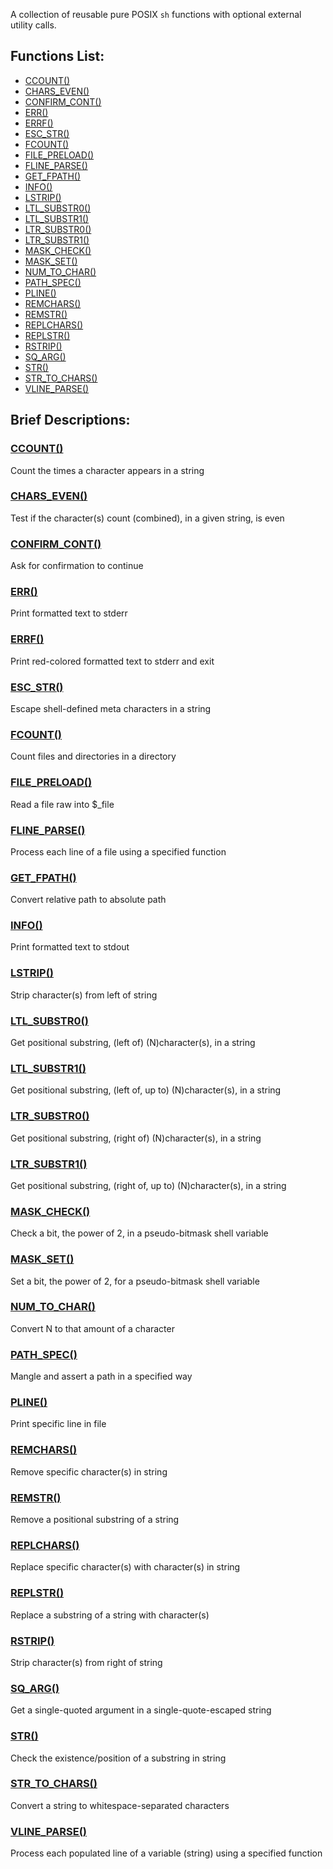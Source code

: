 A collection of reusable pure POSIX `sh` functions with optional external
utility calls.

## Functions List:

- [CCOUNT()](https://github.com/mscalindt/shell-glossary/blob/main/src/ccount)
- [CHARS_EVEN()](https://github.com/mscalindt/shell-glossary/blob/main/src/chars_even)
- [CONFIRM_CONT()](https://github.com/mscalindt/shell-glossary/blob/main/src/confirm_cont)
- [ERR()](https://github.com/mscalindt/shell-glossary/blob/main/src/err)
- [ERRF()](https://github.com/mscalindt/shell-glossary/blob/main/src/errF)
- [ESC_STR()](https://github.com/mscalindt/shell-glossary/blob/main/src/esc_str)
- [FCOUNT()](https://github.com/mscalindt/shell-glossary/blob/main/src/fcount)
- [FILE_PRELOAD()](https://github.com/mscalindt/shell-glossary/blob/main/src/file_preload)
- [FLINE_PARSE()](https://github.com/mscalindt/shell-glossary/blob/main/src/fline_parse)
- [GET_FPATH()](https://github.com/mscalindt/shell-glossary/blob/main/src/get_fpath)
- [INFO()](https://github.com/mscalindt/shell-glossary/blob/main/src/info)
- [LSTRIP()](https://github.com/mscalindt/shell-glossary/blob/main/src/lstrip)
- [LTL_SUBSTR0()](https://github.com/mscalindt/shell-glossary/blob/main/src/ltl_substr0)
- [LTL_SUBSTR1()](https://github.com/mscalindt/shell-glossary/blob/main/src/ltl_substr1)
- [LTR_SUBSTR0()](https://github.com/mscalindt/shell-glossary/blob/main/src/ltr_substr0)
- [LTR_SUBSTR1()](https://github.com/mscalindt/shell-glossary/blob/main/src/ltr_substr1)
- [MASK_CHECK()](https://github.com/mscalindt/shell-glossary/blob/main/src/mask_check)
- [MASK_SET()](https://github.com/mscalindt/shell-glossary/blob/main/src/mask_set)
- [NUM_TO_CHAR()](https://github.com/mscalindt/shell-glossary/blob/main/src/num_to_char)
- [PATH_SPEC()](https://github.com/mscalindt/shell-glossary/blob/main/src/path_spec)
- [PLINE()](https://github.com/mscalindt/shell-glossary/blob/main/src/pline)
- [REMCHARS()](https://github.com/mscalindt/shell-glossary/blob/main/src/remchars)
- [REMSTR()](https://github.com/mscalindt/shell-glossary/blob/main/src/remstr)
- [REPLCHARS()](https://github.com/mscalindt/shell-glossary/blob/main/src/replchars)
- [REPLSTR()](https://github.com/mscalindt/shell-glossary/blob/main/src/replstr)
- [RSTRIP()](https://github.com/mscalindt/shell-glossary/blob/main/src/rstrip)
- [SQ_ARG()](https://github.com/mscalindt/shell-glossary/blob/main/src/sq_arg)
- [STR()](https://github.com/mscalindt/shell-glossary/blob/main/src/str)
- [STR_TO_CHARS()](https://github.com/mscalindt/shell-glossary/blob/main/src/str_to_chars)
- [VLINE_PARSE()](https://github.com/mscalindt/shell-glossary/blob/main/src/vline_parse)

## Brief Descriptions:

### [CCOUNT()](https://github.com/mscalindt/shell-glossary/blob/main/src/ccount)
Count the times a character appears in a string

### [CHARS_EVEN()](https://github.com/mscalindt/shell-glossary/blob/main/src/chars_even)
Test if the character(s) count (combined), in a given string, is even

### [CONFIRM_CONT()](https://github.com/mscalindt/shell-glossary/blob/main/src/confirm_cont)
Ask for confirmation to continue

### [ERR()](https://github.com/mscalindt/shell-glossary/blob/main/src/err)
Print formatted text to stderr

### [ERRF()](https://github.com/mscalindt/shell-glossary/blob/main/src/errF)
Print red-colored formatted text to stderr and exit

### [ESC_STR()](https://github.com/mscalindt/shell-glossary/blob/main/src/esc_str)
Escape shell-defined meta characters in a string

### [FCOUNT()](https://github.com/mscalindt/shell-glossary/blob/main/src/fcount)
Count files and directories in a directory

### [FILE_PRELOAD()](https://github.com/mscalindt/shell-glossary/blob/main/src/file_preload)
Read a file raw into $_file

### [FLINE_PARSE()](https://github.com/mscalindt/shell-glossary/blob/main/src/fline_parse)
Process each line of a file using a specified function

### [GET_FPATH()](https://github.com/mscalindt/shell-glossary/blob/main/src/get_fpath)
Convert relative path to absolute path

### [INFO()](https://github.com/mscalindt/shell-glossary/blob/main/src/info)
Print formatted text to stdout

### [LSTRIP()](https://github.com/mscalindt/shell-glossary/blob/main/src/lstrip)
Strip character(s) from left of string

### [LTL_SUBSTR0()](https://github.com/mscalindt/shell-glossary/blob/main/src/ltl_substr0)
Get positional substring, (left of) (N)character(s), in a string

### [LTL_SUBSTR1()](https://github.com/mscalindt/shell-glossary/blob/main/src/ltl_substr1)
Get positional substring, (left of, up to) (N)character(s), in a string

### [LTR_SUBSTR0()](https://github.com/mscalindt/shell-glossary/blob/main/src/ltr_substr0)
Get positional substring, (right of) (N)character(s), in a string

### [LTR_SUBSTR1()](https://github.com/mscalindt/shell-glossary/blob/main/src/ltr_substr1)
Get positional substring, (right of, up to) (N)character(s), in a string

### [MASK_CHECK()](https://github.com/mscalindt/shell-glossary/blob/main/src/mask_check)
Check a bit, the power of 2, in a pseudo-bitmask shell variable

### [MASK_SET()](https://github.com/mscalindt/shell-glossary/blob/main/src/mask_set)
Set a bit, the power of 2, for a pseudo-bitmask shell variable

### [NUM_TO_CHAR()](https://github.com/mscalindt/shell-glossary/blob/main/src/num_to_char)
Convert N to that amount of a character

### [PATH_SPEC()](https://github.com/mscalindt/shell-glossary/blob/main/src/path_spec)
Mangle and assert a path in a specified way

### [PLINE()](https://github.com/mscalindt/shell-glossary/blob/main/src/pline)
Print specific line in file

### [REMCHARS()](https://github.com/mscalindt/shell-glossary/blob/main/src/remchars)
Remove specific character(s) in string

### [REMSTR()](https://github.com/mscalindt/shell-glossary/blob/main/src/remstr)
Remove a positional substring of a string

### [REPLCHARS()](https://github.com/mscalindt/shell-glossary/blob/main/src/replchars)
Replace specific character(s) with character(s) in string

### [REPLSTR()](https://github.com/mscalindt/shell-glossary/blob/main/src/replstr)
Replace a substring of a string with character(s)

### [RSTRIP()](https://github.com/mscalindt/shell-glossary/blob/main/src/rstrip)
Strip character(s) from right of string

### [SQ_ARG()](https://github.com/mscalindt/shell-glossary/blob/main/src/sq_arg)
Get a single-quoted argument in a single-quote-escaped string

### [STR()](https://github.com/mscalindt/shell-glossary/blob/main/src/str)
Check the existence/position of a substring in string

### [STR_TO_CHARS()](https://github.com/mscalindt/shell-glossary/blob/main/src/str_to_chars)
Convert a string to whitespace-separated characters

### [VLINE_PARSE()](https://github.com/mscalindt/shell-glossary/blob/main/src/vline_parse)
Process each populated line of a variable (string) using a specified function
